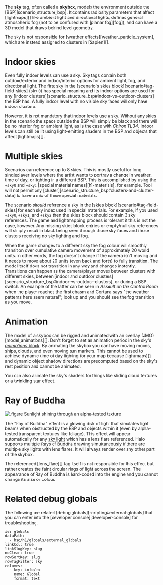 The **sky** tag, often called a **skybox**, models the environment outside the [BSP][scenario_structure_bsp]. It contains radiosity parameters that affect [lightmaps][] like ambient light and directional lights, defines general atmospheric fog (not to be confused with [planar fog][fog]), and can have a 3D model that draws behind level geometry.

The sky is not responsible for [weather effects][weather_particle_system], which are instead assigned to clusters in [Sapien][].

# Indoor skies
Even fully indoor levels can use a sky. Sky tags contain both outdoor/exterior and indoor/interior options for ambient light, fog, and directional light. The first sky in the [scenario's skies block][scenario#tag-field-skies] (sky `0`) has special meaning and its indoor options are used for any [indoor clusters][scenario_structure_bsp#indoor-vs-outdoor-clusters] the BSP has. A fully indoor level with no visible sky faces will only have indoor clusters.

However, it is not mandatory that indoor levels use a sky. Without any skies in the scenario the space outside the BSP will simply be black and there will be no interior fog or ambient light, as is the case with _Chiron TL34_. Indoor levels can still be lit using light-emitting shaders in the BSP and objects that affect [lightmaps][].

# Multiple skies
Scenarios can reference up to 8 skies. This is mostly useful for long singleplayer levels where the artist wants to portray a change in weather, time of day, or lighting in a different BSP. This is accomplished by using the `+sky0` and `+sky1` [special material names][h1-materials], for example. Tool will not permit any [cluster][scenario_structure_bsp#clusters-and-cluster-data] to have a mix of these special materials.

The scenario _should_ reference a sky in the [skies block][scenario#tag-field-skies] for each sky index used in special materials. For example, if you used `+sky0`, `+sky1`, and `+sky2` then the skies block should contain 3 sky references. The game and lightmapping process is tolerant if this is not the case, however. Any missing skies block entries or empty/null sky references will simply result in black being seen through those sky faces and those clusters receiving no sky lighting and fog.

When the game changes to a different sky the fog colour will smoothly transition over cumulative camera movement of approximately 20 world units. In other words, the fog doesn't change if the camera isn't moving and it needs to move about 20 units (even back and forth) to fully transition. The model itself does not transition in any way and changes instantly. Transitions can happen as the camera/player moves between clusters with different skies, between [indoor and outdoor clusters][scenario_structure_bsp#indoor-vs-outdoor-clusters], or during a BSP switch. An example of the latter can be seen in _Assault on the Control Room_ when the player reaches the first chasm and Cortana says "the weather patterns here seem natural"; look up and you should see the fog transition as you move.

# Animation
The model of a skybox can be rigged and animated with an overlay (JMO) [model_animations][]. Don't forget to set an animation period in the sky's [_animations_ block](#tag-field-animations). By animating the skybox you can have moving moons, ships, clouds, and even moving sun markers. This cannot be used to achieve dynamic time of day lighting for your map because [lightmaps][] and dynamic object shadow directions are precomputed based on the sky's rest position and cannot be animated.

You can also animate the sky's shaders for things like sliding cloud textures or a twinkling star effect.

# Ray of Buddha

![.figure Sunlight shining through an alpha-tested texture](buddha.jpg)

The "Ray of Buddha" effect is a glowing disk of light that simulates light beams when obstructed by the BSP and objects within it (even by alpha-tested transparent textures like foliage). This effect will appear automatically for any [sky light](#tag-field-lights) which has a lens flare referenced. Halo supports multiple Rays of Buddha drawing simultaneously if there are multiple sky lights with lens flares. It will always render over any other part of the skybox.

The referenced [lens_flare][] tag itself is not responsible for this effect but rather creates the faint circular rings of light across the screen. The appearance of Ray of Buddha is hard-coded into the engine and you cannot change its size or colour.

# Related debug globals
The following are related [debug globals][scripting#external-globals] that you can enter into the [developer console][developer-console] for troubleshooting.

```.table
id: globals
dataPath:
  - hsc/h1/globals/external_globals
linkCol: true
linkSlugKey: slug
noClear: true
rowSortKey: slug
rowTagFilter: sky
columns:
  - key: info/en
    name: Global
    format: text
```